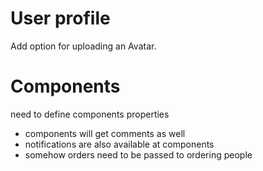 # User profile

Add option for uploading an Avatar.

<!-- Done
# Mentions
 if a user is mentioned in a Comment, the user should get a notification with a link to the comment

 + check for special pattern within comments (e.g. "@Username")
 + create notification
 + check for notification everytime the navbar gets loaded.
 + when clicking on notification user should be redirected to mention

# Notifications
a Notification class is needed

+ User to be notificated
+ the target to be notificated to
+ if it is read or new
+ person who created notification

Done-->


# Components

need to define components properties

+ components will get comments as well
+ notifications are also available at components
+ somehow orders need to be passed to ordering people


<!--
# Comments

need to be redesigned

avatar of the creator on the left
and smaller borders and margins so less place is needed.
Files should be hidden under a collapse because of space
-> Done-->